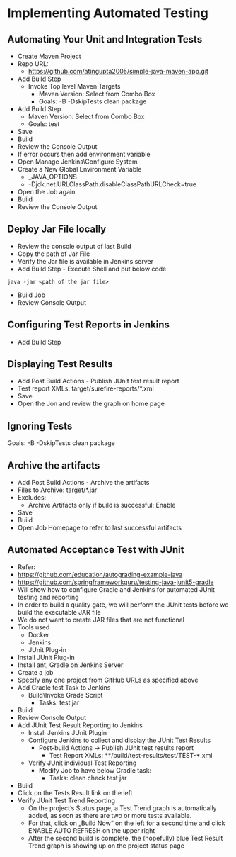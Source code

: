 # Implementing Automated Testing


## Automating Your Unit and Integration Tests
- Create Maven Project
- Repo URL:
  - https://github.com/atingupta2005/simple-java-maven-app.git
- Add Build Step
  - Invoke Top level Maven Targets
    - Maven Version: Select from Combo Box
    - Goals: -B -DskipTests clean package
 - Add Build Step
    - Maven Version: Select from Combo Box
    - Goals: test
 - Save
 - Build
 - Review the Console Output
 - If error occurs then add environment variable
  - Open Manage Jenkins\Configure System
  - Create a New Global Environment Variable
    - _JAVA_OPTIONS
    - -Djdk.net.URLClassPath.disableClassPathURLCheck=true
 - Open the Job again
 - Build
 - Review the Console Output

## Deploy Jar File locally
 - Review the console output of last Build
 - Copy the path of Jar File
 - Verify the Jar file is available in Jenkins server
 - Add Build Step - Execute Shell and put below code
```
java -jar <path of the jar file>
```
 - Build Job
 - Review Console Output

## Configuring Test Reports in Jenkins
 - Add Build Step


## Displaying Test Results
 - Add Post Build Actions - Publish JUnit test result report
 - Test report XMLs: target/surefire-reports/*.xml
 - Save
 - Open the Jon and review the graph on home page


## Ignoring Tests
Goals: -B -DskipTests clean package

## Archive the artifacts
 - Add Post Build Actions - Archive the artifacts
  - Files to Archive: target/*.jar
  - Excludes:
    - Archive Artifacts only if build is successful: Enable
 - Save
 - Build
 - Open Job Homepage to refer to last successful artifacts


## Automated Acceptance Test with JUnit
 - Refer:
  - https://github.com/education/autograding-example-java
  - https://github.com/springframeworkguru/testing-java-junit5-gradle
 - Will show how to configure Gradle and Jenkins for automated JUnit testing and reporting
 - In order to build a quality gate, we will perform the JUnit tests before we build the executable JAR file
 - We do not want to create JAR files that are not functional
 - Tools used
    - Docker
    - Jenkins
    - JUnit Plug-in
  - Install JUnit Plug-in
  - Install ant, Gradle on Jenkins Server
  - Create a job
  - Specify any one project from GitHub URLs as specified above
  - Add Gradle test Task to Jenkins
    - Build\Invoke Grade Script
      - Tasks: test jar
  - Build
  - Review Console Output
  - Add JUnit Test Result Reporting to Jenkins
    - Install Jenkins JUnit Plugin
    - Configure Jenkins to collect and display the JUnit Test Results
      - Post-build Actions -> Publish JUnit test results report
        - Test Report XMLs: **/build/test-results/test/TEST-*.xml
    - Verify JUnit individual Test Reporting
      - Modify Job to have below Gradle task:
        - Tasks: clean check test jar
  - Build
  - Click on the Tests Result link on the left
  - Verify JUnit Test Trend Reporting
    - On the project’s Status page, a Test Trend graph is automatically added, as soon as there are two or more tests available.
    - For that, click on „Build Now“ on the left for a second time and click ENABLE AUTO REFRESH on the upper right
    - After the second build is complete, the (hopefully) blue Test Result Trend graph is showing up on the project status page
